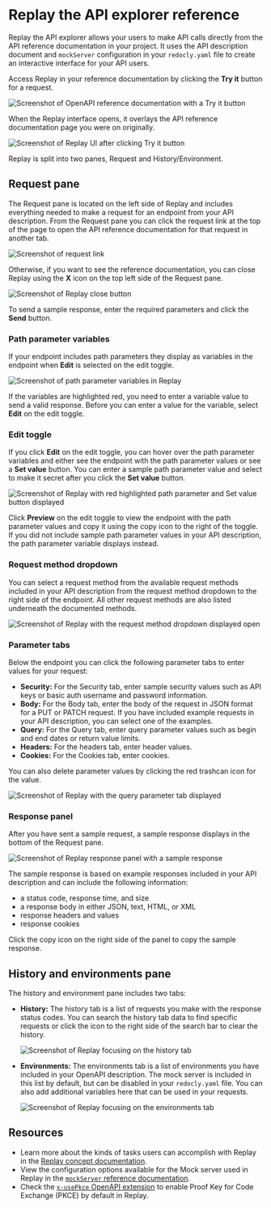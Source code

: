 # Replay the API explorer reference

Replay the API explorer allows your users to make API calls directly from the API reference documentation in your project.
It uses the API description document and `mockServer` configuration in your `redocly.yaml` file to create an interactive interface for your API users.

Access Replay in your reference documentation by clicking the **Try it** button for a request.

![Screenshot of OpenAPI reference documentation with a Try it button](./images/replay-tryit.png)

When the Replay interface opens, it overlays the API reference documentation page you were on originally.

![Screenshot of Replay UI after clicking Try it button](./images/main-replay-ui.png)

Replay is split into two panes, Request and History/Environment.

## Request pane

The Request pane is located on the left side of Replay and includes everything needed to make a request for an endpoint from your API description.
From the Request pane you can click the request link at the top of the page to open the API reference documentation for that request in another tab.

![Screenshot of request link](./images/replay-request-button.png)

Otherwise, if you want to see the reference documentation, you can close Replay using the **X** icon on the top left side of the Request pane.

![Screenshot of Replay close button](./images/replay-close.png)

To send a sample response, enter the required parameters and click the **Send** button.

### Path parameter variables

If your endpoint includes path parameters they display as variables in the endpoint when **Edit** is selected on the edit toggle.

![Screenshot of path parameter variables in Replay](./images/replay-path-parameters.png)

If the variables are highlighted red, you need to enter a variable value to send a valid response.
Before you can enter a value for the variable, select **Edit** on the edit toggle.

### Edit toggle

If you click **Edit** on the edit toggle, you can hover over the path parameter variables and either see the endpoint with the path parameter values or see a **Set value** button.
You can enter a sample path parameter value and select to make it secret after you click the **Set value** button.

![Screenshot of Replay with red highlighted path parameter and Set value button displayed](./images/replay-set-path-param.png)

Click **Preview** on the edit toggle to view the endpoint with the path parameter values and copy it using the copy icon to the right of the toggle.
If you did not include sample path parameter values in your API description, the path parameter variable displays instead.

### Request method dropdown

You can select a request method from the available request methods included in your API description from the request method dropdown to the right side of the endpoint.
All other request methods are also listed underneath the documented methods.

![Screenshot of Replay with the request method dropdown displayed open](./images/replay-method-dd.png)

### Parameter tabs

Below the endpoint you can click the following parameter tabs to enter values for your request:

- **Security:** For the Security tab, enter sample security values such as API keys or basic auth username and password information.
- **Body:** For the Body tab, enter the body of the request in JSON format for a PUT or PATCH request.
  If you have included example requests in your API description, you can select one of the examples.
- **Query:** For the Query tab, enter query parameter values such as begin and end dates or return value limits.
- **Headers:** For the headers tab, enter header values.
- **Cookies:** For the Cookies tab, enter cookies.

You can also delete parameter values by clicking the red trashcan icon for the value.

![Screenshot of Replay with the query parameter tab displayed](./images/replay-parameter-tabs.png)

### Response panel

After you have sent a sample request, a sample response displays in the bottom of the Request pane.

![Screenshot of Replay response panel with a sample response](./images/replay-response.png)

The sample response is based on example responses included in your API description and can include the following information:

- a status code, response time, and size
- a response body in either JSON, text, HTML, or XML
- response headers and values
- response cookies

Click the copy icon on the right side of the panel to copy the sample response.

## History and environments pane

The history and environment pane includes two tabs:

- **History:** The history tab is a list of requests you make with the response status codes.
  You can search the history tab data to find specific requests or click the icon to the right side of the search bar to clear the history.

  ![Screenshot of Replay focusing on the history tab](./images/replay-history-tab.png)

- **Environments:** The environments tab is a list of environments you have included in your OpenAPI description.
  The mock server is included in this list by default, but can be disabled in your `redocly.yaml` file.
  You can also add additional variables here that can be used in your requests.

  ![Screenshot of Replay focusing on the environments tab](./images/replay-environments-tab.png)


## Resources

- Learn more about the kinds of tasks users can accomplish with Replay in the [Replay concept documentation](../../setup/concepts/replay.md).
- View the configuration options available for the Mock server used in Replay in the [`mockServer` reference documentation](../../config/mock-server.md).
- Check the [`x-usePkce` OpenAPI extension](../reference/openapi-extensions/x-use-pkce.md) to enable Proof Key for Code Exchange (PKCE) by default in Replay.